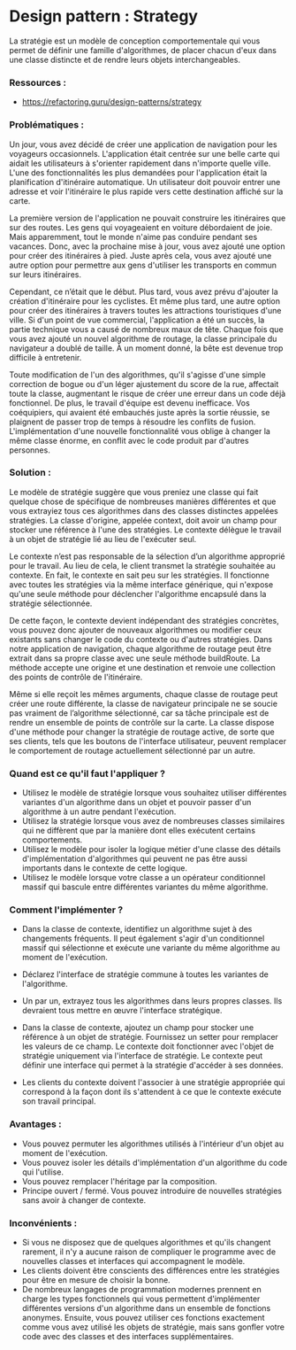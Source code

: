 # Design pattern : Strategy

La stratégie est un modèle de conception comportementale qui vous permet de définir une famille d'algorithmes, de placer chacun d'eux dans une classe distincte et de rendre leurs objets interchangeables.

### Ressources :

- https://refactoring.guru/design-patterns/strategy

### Problématiques :

Un jour, vous avez décidé de créer une application de navigation pour les voyageurs occasionnels. L'application était centrée sur une belle carte qui aidait les utilisateurs à s'orienter rapidement dans n'importe quelle ville. L'une des fonctionnalités les plus demandées pour l'application était la planification d'itinéraire automatique. Un utilisateur doit pouvoir entrer une adresse et voir l'itinéraire le plus rapide vers cette destination affiché sur la carte.

La première version de l'application ne pouvait construire les itinéraires que sur des routes. Les gens qui voyageaient en voiture débordaient de joie. Mais apparemment, tout le monde n'aime pas conduire pendant ses vacances. Donc, avec la prochaine mise à jour, vous avez ajouté une option pour créer des itinéraires à pied. Juste après cela, vous avez ajouté une autre option pour permettre aux gens d'utiliser les transports en commun sur leurs itinéraires.

Cependant, ce n’était que le début. Plus tard, vous avez prévu d'ajouter la création d'itinéraire pour les cyclistes. Et même plus tard, une autre option pour créer des itinéraires à travers toutes les attractions touristiques d'une ville. Si d'un point de vue commercial, l'application a été un succès, la partie technique vous a causé de nombreux maux de tête. Chaque fois que vous avez ajouté un nouvel algorithme de routage, la classe principale du navigateur a doublé de taille. À un moment donné, la bête est devenue trop difficile à entretenir.

Toute modification de l'un des algorithmes, qu'il s'agisse d'une simple correction de bogue ou d'un léger ajustement du score de la rue, affectait toute la classe, augmentant le risque de créer une erreur dans un code déjà fonctionnel. De plus, le travail d'équipe est devenu inefficace. Vos coéquipiers, qui avaient été embauchés juste après la sortie réussie, se plaignent de passer trop de temps à résoudre les conflits de fusion. L'implémentation d'une nouvelle fonctionnalité vous oblige à changer la même classe énorme, en conflit avec le code produit par d'autres personnes.

### Solution :

Le modèle de stratégie suggère que vous preniez une classe qui fait quelque chose de spécifique de nombreuses manières différentes et que vous extrayiez tous ces algorithmes dans des classes distinctes appelées stratégies. La classe d'origine, appelée context, doit avoir un champ pour stocker une référence à l'une des stratégies. Le contexte délègue le travail à un objet de stratégie lié au lieu de l'exécuter seul.

Le contexte n’est pas responsable de la sélection d’un algorithme approprié pour le travail. Au lieu de cela, le client transmet la stratégie souhaitée au contexte. En fait, le contexte en sait peu sur les stratégies. Il fonctionne avec toutes les stratégies via la même interface générique, qui n'expose qu'une seule méthode pour déclencher l'algorithme encapsulé dans la stratégie sélectionnée.

De cette façon, le contexte devient indépendant des stratégies concrètes, vous pouvez donc ajouter de nouveaux algorithmes ou modifier ceux existants sans changer le code du contexte ou d'autres stratégies. Dans notre application de navigation, chaque algorithme de routage peut être extrait dans sa propre classe avec une seule méthode buildRoute. La méthode accepte une origine et une destination et renvoie une collection des points de contrôle de l'itinéraire.

Même si elle reçoit les mêmes arguments, chaque classe de routage peut créer une route différente, la classe de navigateur principale ne se soucie pas vraiment de l’algorithme sélectionné, car sa tâche principale est de rendre un ensemble de points de contrôle sur la carte. La classe dispose d'une méthode pour changer la stratégie de routage active, de sorte que ses clients, tels que les boutons de l'interface utilisateur, peuvent remplacer le comportement de routage actuellement sélectionné par un autre.

### Quand est ce qu'il faut l'appliquer ?

- Utilisez le modèle de stratégie lorsque vous souhaitez utiliser différentes variantes d'un algorithme dans un objet et pouvoir passer d'un algorithme à un autre pendant l'exécution.
- Utilisez la stratégie lorsque vous avez de nombreuses classes similaires qui ne diffèrent que par la manière dont elles exécutent certains comportements.
- Utilisez le modèle pour isoler la logique métier d'une classe des détails d'implémentation d'algorithmes qui peuvent ne pas être aussi importants dans le contexte de cette logique.
- Utilisez le modèle lorsque votre classe a un opérateur conditionnel massif qui bascule entre différentes variantes du même algorithme.

### Comment l'implémenter ?

- Dans la classe de contexte, identifiez un algorithme sujet à des changements fréquents. Il peut également s'agir d'un conditionnel massif qui sélectionne et exécute une variante du même algorithme au moment de l'exécution.

- Déclarez l'interface de stratégie commune à toutes les variantes de l'algorithme.

- Un par un, extrayez tous les algorithmes dans leurs propres classes. Ils devraient tous mettre en œuvre l'interface stratégique.

- Dans la classe de contexte, ajoutez un champ pour stocker une référence à un objet de stratégie. Fournissez un setter pour remplacer les valeurs de ce champ. Le contexte doit fonctionner avec l'objet de stratégie uniquement via l'interface de stratégie. Le contexte peut définir une interface qui permet à la stratégie d'accéder à ses données.

- Les clients du contexte doivent l'associer à une stratégie appropriée qui correspond à la façon dont ils s'attendent à ce que le contexte exécute son travail principal.

### Avantages :

- Vous pouvez permuter les algorithmes utilisés à l'intérieur d'un objet au moment de l'exécution.
- Vous pouvez isoler les détails d'implémentation d'un algorithme du code qui l'utilise.
- Vous pouvez remplacer l'héritage par la composition.
- Principe ouvert / fermé. Vous pouvez introduire de nouvelles stratégies sans avoir à changer de contexte.

### Inconvénients :

- Si vous ne disposez que de quelques algorithmes et qu'ils changent rarement, il n'y a aucune raison de compliquer le programme avec de nouvelles classes et interfaces qui accompagnent le modèle.
- Les clients doivent être conscients des différences entre les stratégies pour être en mesure de choisir la bonne.
- De nombreux langages de programmation modernes prennent en charge les types fonctionnels qui vous permettent d'implémenter différentes versions d'un algorithme dans un ensemble de fonctions anonymes. Ensuite, vous pouvez utiliser ces fonctions exactement comme vous avez utilisé les objets de stratégie, mais sans gonfler votre code avec des classes et des interfaces supplémentaires.